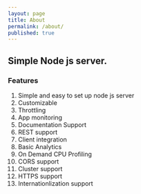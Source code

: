 ```yaml
---
layout: page
title: About
permalink: /about/
published: true
---
```


## Simple Node js server.


### Features

1. Simple and easy to set up node js server
2. Customizable
3. Throttling
4. App monitoring
5. Documentation Support
6. REST support
7. Client integration
8. Basic Analytics
9. On Demand CPU Profiling
10. CORS support
11. Cluster support
12. HTTPS support
13. Internationlization support